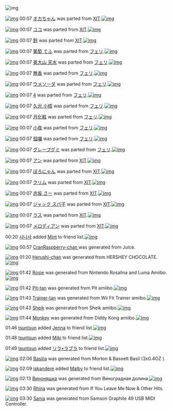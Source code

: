 ![img](http://gdrive-cdn.herokuapp.com/537b65a5bc09f0000721dda7/512px-barcode.png)

[![img](http://www.deviantsart.com/3r60c0a.png)](http://www.barcodekanojo.com/kanojo/1569422/%E3%82%AA%E3%82%AB%E3%81%A1%E3%82%83%E3%82%93) 00:07 [オカちゃん](http://www.barcodekanojo.com/kanojo/1569422/%E3%82%AA%E3%82%AB%E3%81%A1%E3%82%83%E3%82%93) was parted from [XIT](http://www.barcodekanojo.com/kanojo/1569422/%E3%82%AA%E3%82%AB%E3%81%A1%E3%82%83%E3%82%93).[![img](http://www.deviantsart.com/815jg6.jpeg)](http://www.barcodekanojo.com/user/209348/XIT) 

[![img](http://www.deviantsart.com/2p0jol4.png)](http://www.barcodekanojo.com/kanojo/2196094/%E3%82%B3%E3%82%B3) 00:07 [ココ](http://www.barcodekanojo.com/kanojo/2196094/%E3%82%B3%E3%82%B3) was parted from [XIT](http://www.barcodekanojo.com/kanojo/2196094/%E3%82%B3%E3%82%B3).[![img](http://www.deviantsart.com/815jg6.jpeg)](http://www.barcodekanojo.com/user/209348/XIT) 

[![img](http://www.deviantsart.com/1j16m89.png)](http://www.barcodekanojo.com/kanojo/2460915/%E9%88%B4) 00:07 [鈴](http://www.barcodekanojo.com/kanojo/2460915/%E9%88%B4) was parted from [XIT](http://www.barcodekanojo.com/kanojo/2460915/%E9%88%B4).[![img](http://www.deviantsart.com/815jg6.jpeg)](http://www.barcodekanojo.com/user/209348/XIT) 

[![img](http://www.deviantsart.com/3he2v14.png)](http://www.barcodekanojo.com/kanojo/2343321/%E8%91%A1%E8%90%84%20%E3%81%A6%E3%81%B5) 00:07 [葡萄 てふ](http://www.barcodekanojo.com/kanojo/2343321/%E8%91%A1%E8%90%84%20%E3%81%A6%E3%81%B5) was parted from [フェリ](http://www.barcodekanojo.com/kanojo/2343321/%E8%91%A1%E8%90%84%20%E3%81%A6%E3%81%B5).[![img](http://www.deviantsart.com/2ekpk5a.jpeg)](http://www.barcodekanojo.com/user/12204/%E3%83%95%E3%82%A7%E3%83%AA) 

[![img](http://www.deviantsart.com/2a8437g.png)](http://www.barcodekanojo.com/kanojo/2385844/%E5%A5%A5%E5%A4%A7%E5%B1%B1%20%E5%A4%A9%E6%B0%B4) 00:07 [奥大山 天水](http://www.barcodekanojo.com/kanojo/2385844/%E5%A5%A5%E5%A4%A7%E5%B1%B1%20%E5%A4%A9%E6%B0%B4) was parted from [フェリ](http://www.barcodekanojo.com/kanojo/2385844/%E5%A5%A5%E5%A4%A7%E5%B1%B1%20%E5%A4%A9%E6%B0%B4).[![img](http://www.deviantsart.com/2ekpk5a.jpeg)](http://www.barcodekanojo.com/user/12204/%E3%83%95%E3%82%A7%E3%83%AA) 

[![img](http://www.deviantsart.com/2d999s6.png)](http://www.barcodekanojo.com/kanojo/8685/%E7%84%A1%E9%A6%99) 00:07 [無香](http://www.barcodekanojo.com/kanojo/8685/%E7%84%A1%E9%A6%99) was parted from [フェリ](http://www.barcodekanojo.com/kanojo/8685/%E7%84%A1%E9%A6%99).[![img](http://www.deviantsart.com/2ekpk5a.jpeg)](http://www.barcodekanojo.com/user/12204/%E3%83%95%E3%82%A7%E3%83%AA) 

[![img](http://www.deviantsart.com/rk7puj.png)](http://www.barcodekanojo.com/kanojo/2355906/%E3%82%A6%E3%83%A1%E3%82%BD%E3%83%BC%E3%83%80) 00:07 [ウメソーダ](http://www.barcodekanojo.com/kanojo/2355906/%E3%82%A6%E3%83%A1%E3%82%BD%E3%83%BC%E3%83%80) was parted from [フェリ](http://www.barcodekanojo.com/kanojo/2355906/%E3%82%A6%E3%83%A1%E3%82%BD%E3%83%BC%E3%83%80).[![img](http://www.deviantsart.com/2ekpk5a.jpeg)](http://www.barcodekanojo.com/user/12204/%E3%83%95%E3%82%A7%E3%83%AA) 

[![img](http://www.deviantsart.com/2vq6bc3.png)](http://www.barcodekanojo.com/kanojo/86115/4) 00:07 [4](http://www.barcodekanojo.com/kanojo/86115/4) was parted from [フェリ](http://www.barcodekanojo.com/kanojo/86115/4).[![img](http://www.deviantsart.com/2ekpk5a.jpeg)](http://www.barcodekanojo.com/user/12204/%E3%83%95%E3%82%A7%E3%83%AA) 

[![img](http://www.deviantsart.com/rq3kvk.png)](http://www.barcodekanojo.com/kanojo/2824102/%E4%B9%85%E5%85%89%20%E5%B0%8F%E6%9E%9D) 00:07 [久光 小枝](http://www.barcodekanojo.com/kanojo/2824102/%E4%B9%85%E5%85%89%20%E5%B0%8F%E6%9E%9D) was parted from [フェリ](http://www.barcodekanojo.com/kanojo/2824102/%E4%B9%85%E5%85%89%20%E5%B0%8F%E6%9E%9D).[![img](http://www.deviantsart.com/2ekpk5a.jpeg)](http://www.barcodekanojo.com/user/12204/%E3%83%95%E3%82%A7%E3%83%AA) 

[![img](http://www.deviantsart.com/3m8d364.png)](http://www.barcodekanojo.com/kanojo/2561872/%E6%9C%88%E5%8C%96%E7%B2%A7) 00:07 [月化粧](http://www.barcodekanojo.com/kanojo/2561872/%E6%9C%88%E5%8C%96%E7%B2%A7) was parted from [フェリ](http://www.barcodekanojo.com/kanojo/2561872/%E6%9C%88%E5%8C%96%E7%B2%A7).[![img](http://www.deviantsart.com/2ekpk5a.jpeg)](http://www.barcodekanojo.com/user/12204/%E3%83%95%E3%82%A7%E3%83%AA) 

[![img](http://www.deviantsart.com/44ho6u.png)](http://www.barcodekanojo.com/kanojo/207621/%E5%B0%8F%E5%A4%9C) 00:07 [小夜](http://www.barcodekanojo.com/kanojo/207621/%E5%B0%8F%E5%A4%9C) was parted from [フェリ](http://www.barcodekanojo.com/kanojo/207621/%E5%B0%8F%E5%A4%9C).[![img](http://www.deviantsart.com/2ekpk5a.jpeg)](http://www.barcodekanojo.com/user/12204/%E3%83%95%E3%82%A7%E3%83%AA) 

[![img](http://www.deviantsart.com/25d4jm9.png)](http://www.barcodekanojo.com/kanojo/2377935/%E5%80%8B%E5%9B%89) 00:07 [個囉](http://www.barcodekanojo.com/kanojo/2377935/%E5%80%8B%E5%9B%89) was parted from [フェリ](http://www.barcodekanojo.com/kanojo/2377935/%E5%80%8B%E5%9B%89).[![img](http://www.deviantsart.com/2ekpk5a.jpeg)](http://www.barcodekanojo.com/user/12204/%E3%83%95%E3%82%A7%E3%83%AA) 

[![img](http://www.deviantsart.com/3pqdovs.png)](http://www.barcodekanojo.com/kanojo/2337004/%E3%82%B0%E3%83%AC%E3%83%BC%E3%83%97%E3%82%B0%E3%83%9F) 00:07 [グレープグミ](http://www.barcodekanojo.com/kanojo/2337004/%E3%82%B0%E3%83%AC%E3%83%BC%E3%83%97%E3%82%B0%E3%83%9F) was parted from [フェリ](http://www.barcodekanojo.com/kanojo/2337004/%E3%82%B0%E3%83%AC%E3%83%BC%E3%83%97%E3%82%B0%E3%83%9F).[![img](http://www.deviantsart.com/2ekpk5a.jpeg)](http://www.barcodekanojo.com/user/12204/%E3%83%95%E3%82%A7%E3%83%AA) 

[![img](http://www.deviantsart.com/34v1qb9.png)](http://www.barcodekanojo.com/kanojo/2431091/%E3%82%A2%E3%83%B3) 00:07 [アン](http://www.barcodekanojo.com/kanojo/2431091/%E3%82%A2%E3%83%B3) was parted from [XIT](http://www.barcodekanojo.com/kanojo/2431091/%E3%82%A2%E3%83%B3).[![img](http://www.deviantsart.com/815jg6.jpeg)](http://www.barcodekanojo.com/user/209348/XIT) 

[![img](http://www.deviantsart.com/11frcjn.png)](http://www.barcodekanojo.com/kanojo/2258179/%E3%81%BC%E3%82%8D%E3%81%AB%E3%82%83%E3%82%93) 00:07 [ぼろにゃん](http://www.barcodekanojo.com/kanojo/2258179/%E3%81%BC%E3%82%8D%E3%81%AB%E3%82%83%E3%82%93) was parted from [XIT](http://www.barcodekanojo.com/kanojo/2258179/%E3%81%BC%E3%82%8D%E3%81%AB%E3%82%83%E3%82%93).[![img](http://www.deviantsart.com/815jg6.jpeg)](http://www.barcodekanojo.com/user/209348/XIT) 

[![img](http://www.deviantsart.com/2bj5beu.png)](http://www.barcodekanojo.com/kanojo/2097994/%E3%82%AF%E3%83%AA%E3%83%A0) 00:07 [クリム](http://www.barcodekanojo.com/kanojo/2097994/%E3%82%AF%E3%83%AA%E3%83%A0) was parted from [XIT](http://www.barcodekanojo.com/kanojo/2097994/%E3%82%AF%E3%83%AA%E3%83%A0).[![img](http://www.deviantsart.com/815jg6.jpeg)](http://www.barcodekanojo.com/user/209348/XIT) 

[![img](http://www.deviantsart.com/21lnjal.png)](http://www.barcodekanojo.com/kanojo/1376106/%E8%B5%A4%E5%9D%82%20%E3%81%95%E3%83%BC) 00:07 [赤坂 さー](http://www.barcodekanojo.com/kanojo/1376106/%E8%B5%A4%E5%9D%82%20%E3%81%95%E3%83%BC) was parted from [XIT](http://www.barcodekanojo.com/kanojo/1376106/%E8%B5%A4%E5%9D%82%20%E3%81%95%E3%83%BC).[![img](http://www.deviantsart.com/815jg6.jpeg)](http://www.barcodekanojo.com/user/209348/XIT) 

[![img](http://www.deviantsart.com/1gcpdke.png)](http://www.barcodekanojo.com/kanojo/52635/%E3%82%B8%E3%83%A3%E3%83%83%E3%82%AF%20%E3%82%B9%E3%83%91%E5%AD%90) 00:07 [ジャック スパ子](http://www.barcodekanojo.com/kanojo/52635/%E3%82%B8%E3%83%A3%E3%83%83%E3%82%AF%20%E3%82%B9%E3%83%91%E5%AD%90) was parted from [XIT](http://www.barcodekanojo.com/kanojo/52635/%E3%82%B8%E3%83%A3%E3%83%83%E3%82%AF%20%E3%82%B9%E3%83%91%E5%AD%90).[![img](http://www.deviantsart.com/815jg6.jpeg)](http://www.barcodekanojo.com/user/209348/XIT) 

[![img](http://www.deviantsart.com/1u9b417.png)](http://www.barcodekanojo.com/kanojo/744857/%E3%83%A9%E3%82%B9) 00:07 [ラス](http://www.barcodekanojo.com/kanojo/744857/%E3%83%A9%E3%82%B9) was parted from [XIT](http://www.barcodekanojo.com/kanojo/744857/%E3%83%A9%E3%82%B9).[![img](http://www.deviantsart.com/815jg6.jpeg)](http://www.barcodekanojo.com/user/209348/XIT) 

[![img](http://www.deviantsart.com/20d6o83.png)](http://www.barcodekanojo.com/kanojo/528264/%E3%83%A1%E3%83%AD%E3%83%87%E3%82%A3%E3%82%A2%E3%83%B3) 00:07 [メロディアン](http://www.barcodekanojo.com/kanojo/528264/%E3%83%A1%E3%83%AD%E3%83%87%E3%82%A3%E3%82%A2%E3%83%B3) was parted from [XIT](http://www.barcodekanojo.com/kanojo/528264/%E3%83%A1%E3%83%AD%E3%83%87%E3%82%A3%E3%82%A2%E3%83%B3).[![img](http://www.deviantsart.com/815jg6.jpeg)](http://www.barcodekanojo.com/user/209348/XIT) 

00:20 [시나사](http://www.barcodekanojo.com/user/427885/%EC%8B%9C%EB%82%98%EC%82%AC) added [Mint](http://www.barcodekanojo.com/kanojo/2826708/Mint) to friend list.[![img](http://www.deviantsart.com/g912qh.png)](http://www.barcodekanojo.com/kanojo/2826708/Mint) 

[![img](http://www.deviantsart.com/vf8gst.png)](http://www.barcodekanojo.com/kanojo/3192502/CranRaspberry-chan%20) 00:57 [CranRaspberry-chan ](http://www.barcodekanojo.com/kanojo/3192502/CranRaspberry-chan%20) was generated from Juice.

[![img](http://www.deviantsart.com/2v26f5g.png)](http://www.barcodekanojo.com/kanojo/3192503/Herushi-chan) 01:20 [Herushi-chan](http://www.barcodekanojo.com/kanojo/3192503/Herushi-chan) was generated from HERSHEY CHOCOLATE.[![img](http://www.deviantsart.com/21ailck.jpeg)](http://www.barcodekanojo.com/product_images/barcode/6017855/1423412414/50x50xHERSHEY,P20CHOCOLATE.jpg,qw=88,ah=88.pagespeed.ic.kM2zeP6Czq.jpg) 

[![img](http://www.deviantsart.com/qel20m.png)](http://www.barcodekanojo.com/kanojo/3192504/Rosie) 01:42 [Rosie](http://www.barcodekanojo.com/kanojo/3192504/Rosie) was generated from Nintendo Rosalina and Luma Amiibo.[![img](http://www.deviantsart.com/o6t4gk.jpeg)](http://www.barcodekanojo.com/product_images/barcode/6017856/1423413697/50x50xNintendo,P20Rosalina,P20and,P20Luma,P20Amiibo.jpg,qw=88,ah=88.pagespeed.ic.ZG4hoB-zRM.jpg) 

[![img](http://www.deviantsart.com/ht51rd.png)](http://www.barcodekanojo.com/kanojo/3192505/Pit-tan) 01:42 [Pit-tan](http://www.barcodekanojo.com/kanojo/3192505/Pit-tan) was generated from Pit amiibo.[![img](http://www.deviantsart.com/2tr0osl.jpeg)](http://www.barcodekanojo.com/product_images/barcode/6017857/1423413724/50x50xPit,P20amiibo.jpg,qw=88,ah=88.pagespeed.ic.2maMELRGFy.jpg) 

[![img](http://www.deviantsart.com/13btqif.png)](http://www.barcodekanojo.com/kanojo/3192506/Trainer-tan) 01:43 [Trainer-tan](http://www.barcodekanojo.com/kanojo/3192506/Trainer-tan) was generated from Wii Fit Trainer amiibo.[![img](http://www.deviantsart.com/n5rlsl.jpeg)](http://www.barcodekanojo.com/product_images/barcode/6017858/1423413750/50x50xWii,P20Fit,P20Trainer,P20amiibo.jpg,qw=88,ah=88.pagespeed.ic.v-uscOu-JR.jpg) 

[![img](http://www.deviantsart.com/17dqrgp.png)](http://www.barcodekanojo.com/kanojo/3192507/Sheik) 01:43 [Sheik](http://www.barcodekanojo.com/kanojo/3192507/Sheik) was generated from Sheik amiibo.[![img](http://www.deviantsart.com/1g726ak.jpeg)](http://www.barcodekanojo.com/product_images/barcode/6017859/1423413775/50x50xSheik,P20amiibo.jpg,qw=88,ah=88.pagespeed.ic.BzTmaO5t6s.jpg) 

[![img](http://www.deviantsart.com/26dg1iv.png)](http://www.barcodekanojo.com/kanojo/3192508/Monkey) 01:44 [Monkey](http://www.barcodekanojo.com/kanojo/3192508/Monkey) was generated from Diddy Kong amiibo.[![img](http://www.deviantsart.com/271um6o.jpeg)](http://www.barcodekanojo.com/product_images/barcode/6017860/1423413832/50x50xDiddy,P20Kong,P20amiibo.jpg,qw=88,ah=88.pagespeed.ic.GcWm3RcBnv.jpg) 

01:46 [tsuntsun](http://www.barcodekanojo.com/user/500071/tsuntsun) added [Jenna](http://www.barcodekanojo.com/kanojo/3139889/Jenna) to friend list.[![img](http://www.deviantsart.com/m6fkbu.png)](http://www.barcodekanojo.com/kanojo/3139889/Jenna) 

01:48 [tsuntsun](http://www.barcodekanojo.com/user/500071/tsuntsun) added [Miki](http://www.barcodekanojo.com/kanojo/3088502/Miki) to friend list.[![img](http://www.deviantsart.com/1aprq3f.png)](http://www.barcodekanojo.com/kanojo/3088502/Miki) 

01:49 [tsuntsun](http://www.barcodekanojo.com/user/500071/tsuntsun) added [リラ•ラブラ](http://www.barcodekanojo.com/kanojo/77174/%E3%83%AA%E3%83%A9%E2%80%A2%E3%83%A9%E3%83%96%E3%83%A9) to friend list.[![img](http://www.deviantsart.com/cuf8ps.png)](http://www.barcodekanojo.com/kanojo/77174/%E3%83%AA%E3%83%A9%E2%80%A2%E3%83%A9%E3%83%96%E3%83%A9) 

[![img](http://www.deviantsart.com/3d9p69i.png)](http://www.barcodekanojo.com/kanojo/3192509/Basilia) 02:06 [Basilia](http://www.barcodekanojo.com/kanojo/3192509/Basilia) was generated from Morton &amp; Bassett Basil (3x0.4OZ ).

[![img](http://www.deviantsart.com/1li6or4.jpeg)](http://www.barcodekanojo.com/user/408360/iskandere) 02:09 [iskandere](http://www.barcodekanojo.com/user/408360/iskandere) added [Malby](http://www.barcodekanojo.com/kanojo/3191805/Malby) to friend list.[![img](http://www.deviantsart.com/3ds0s8i.png)](http://www.barcodekanojo.com/kanojo/3191805/Malby) 

[![img](http://www.deviantsart.com/264u24d.png)](http://www.barcodekanojo.com/kanojo/3192510/%D0%92%D0%B8%D0%BD%D0%BE%D0%BD%D1%8F%D1%88%D0%BA%D0%B0) 02:13 [Виноняшка](http://www.barcodekanojo.com/kanojo/3192510/%D0%92%D0%B8%D0%BD%D0%BE%D0%BD%D1%8F%D1%88%D0%BA%D0%B0) was generated from Виноградная долина.[![img](http://www.deviantsart.com/p5j8jr.jpeg)](http://www.barcodekanojo.com/product_images/barcode/6017866/1423415559/%D0%92%D0%B8%D0%BD%D0%BE%D0%B3%D1%80%D0%B0%D0%B4%D0%BD%D0%B0%D1%8F%20%D0%B4%D0%BE%D0%BB%D0%B8%D0%BD%D0%B0.jpg) 

[![img](http://www.deviantsart.com/1s9st28.png)](http://www.barcodekanojo.com/kanojo/3192511/Rhina) 03:30 [Rhina](http://www.barcodekanojo.com/kanojo/3192511/Rhina) was generated from If You Leave Me Now &amp; Other Hits.

[![img](http://www.deviantsart.com/2do54rm.png)](http://www.barcodekanojo.com/kanojo/3192512/Sania) 03:30 [Sania](http://www.barcodekanojo.com/kanojo/3192512/Sania) was generated from Samson Graphite 49 USB MIDI Controller.


